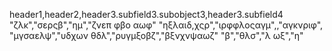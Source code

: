 header1,header2,header3.subfield3.subobject3,header3.subfield4
"ζλκ","σερςβ","ημ","ζνεπ  φβο αωφ"
"ηξλαιδ,χςρ","ιρφφλοςαγμ",,"αγκνριφ",
"μγσαελψ","υδχων θδλ","ρυγμξοβζ","βξνχνψαωζ"
"β","θλσ","λ ωξ","η"
